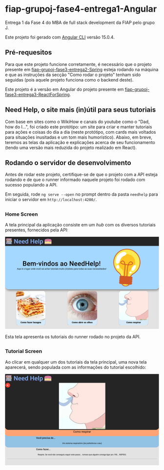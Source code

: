 # fiap-grupoj-fase4-entrega1-Angular
Entrega 1 da Fase 4 do MBA de full stack development da FIAP pelo grupo J.

Este projeto foi gerado com [Angular CLI](https://github.com/angular/angular-cli) versão 15.0.4.

##

## Pré-requesitos

Para que este projeto funcione corretamente, é necessário que o projeto presente em <a href="https://github.com/Bullamano/fiap-grupoj-fase3-entrega2-Spring">fiap-grupoj-fase3-entrega2-Spring</a> esteja rodando na máquina e que as instruções da secção "Como rodar o projeto" tenham sido seguidas (pois aquele projeto funciona como o backend deste).

Este projeto é a versão em Angular do projeto presente em <a href="https://github.com/Bullamano/fiap-grupoj-fase3-entrega3-ReactForSpring">fiap-grupoj-fase3-entrega3-ReactForSpring</a>.

##

## Need Help, o site mais (in)útil para seus tutoriais

Com base em sites como o WikiHow e canais do youtube como o "Dad, how do I...", foi criado este protótipo: um site para criar e manter tutoriais para ações e coisas do dia a dia (neste protótipo, com cards mais voltados para situações inusitadas e um tom mais humorístico). Abaixo, em breve, teremos as telas da aplicação e explicações acerca de seu funcionamento (tendo uma versão mais reduzida do projeto realizado em React).

##

## Rodando o servidor de desenvolvimento

Antes de rodar este projeto, certifique-se de que o projeto com a API esteja rodando e de que o runner informado naquele projeto foi rodado com sucesso populando a API.

Em seguida, rode `ng serve --open` no prompt dentro da pasta `needhelp` para iniciar o servidor em `http://localhost:4200/`.

##

### Home Screen

A tela principal da aplicação consiste em um <i>hub</i> com os diversos tutoriais presentes, fornecidos pela API:

<p align="center">
  <img src="./readmeAssets/HomePage.png" alt="Tela principal com imagens dos itens de tutoriais">
</p>

Esta tela apresenta os tutoriais do runner rodado no projeto da API.

##
  
### Tutorial Screen

Ao clicar em qualquer um dos tutoriais da tela principal, uma nova tela aparecerá, sendo populada com as informações do tutorial escolhido:

<p align="center">
  <img src="./readmeAssets/TutorialPage.png" alt="Tela de tutorial com as informações pertinentes">
</p>

##
